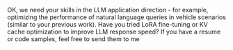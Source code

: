 OK, we need your skills in the LLM application direction - for example, optimizing the performance of natural language queries in vehicle scenarios (similar to your previous work). Have you tried LoRA fine-tuning or KV cache optimization to improve LLM response speed?
If you have a resume or code samples, feel free to send them to me
